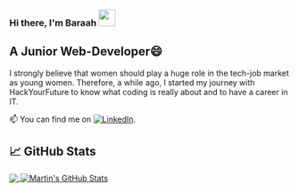 ### Hi there, I'm Baraah <img src="https://raw.githubusercontent.com/MartinHeinz/MartinHeinz/master/wave.gif" width="30px">
## A Junior Web-Developer😄


I strongly believe that women should play a huge role in the tech-job market as young women. Therefore, a while ago, I started my journey with HackYourFuture to know what coding is really about and to have a career in IT.

📫 You can find me on [![LinkedIn][3.2]][3].

## &#x1f4c8; GitHub Stats


<a href="https://github.com/Baraah-Rn/Baraah-Rn">
  <img align="center" src="https://github-readme-stats.vercel.app/api/top-langs/?username=Baraah-Rn&title_color=ffffff&text_color=c9cacc&icon_color=2bbc8a&bg_color=1d1f21&langs_count=3" />
</a>
<a href="https://github.com/Baraah-Rn/Baraah-Rn">
  <img align="center" src="https://github-readme-stats.vercel.app/api?username=Baraah-Rn&show_icons=true&line_height=27&count_private=true&title_color=ffffff&text_color=c9cacc&icon_color=2bbc8a&bg_color=1d1f21" alt="Martin's GitHub Stats" />
</a>




[3.2]: https://raw.githubusercontent.com/MartinHeinz/MartinHeinz/master/linkedin-3-16.png (LinkedIn icon without padding)

[3]: https://www.linkedin.com/in/baraah-ranneh/




<!--
**Baraah-Rn/Baraah-Rn** is a ✨ _special_ ✨ repository because its `README.md` (this file) appears on your GitHub profile.

Here are some ideas to get you started:

- 🔭 I’m currently working on ...
- 🌱 I’m currently learning ...
- 👯 I’m looking to collaborate on ...
- 🤔 I’m looking for help with ...
- 💬 Ask me about ...
- 📫 How to reach me: ...
- 😄 Pronouns: ...
- ⚡ Fun fact: ...
-->
